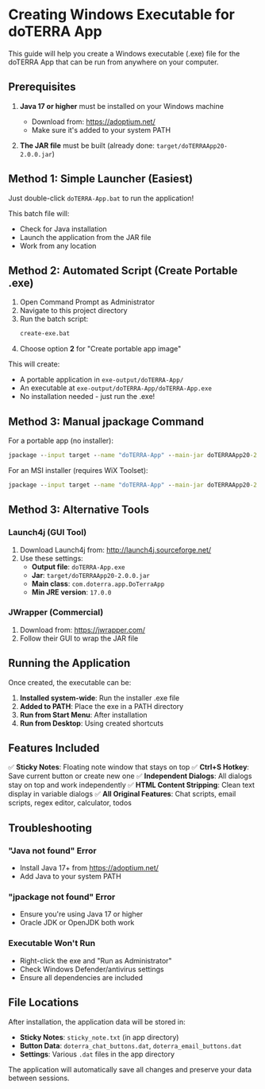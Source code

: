 # Creating Windows Executable for doTERRA App

This guide will help you create a Windows executable (.exe) file for the doTERRA App that can be run from anywhere on your computer.

## Prerequisites

1. **Java 17 or higher** must be installed on your Windows machine
   - Download from: https://adoptium.net/
   - Make sure it's added to your system PATH

2. **The JAR file** must be built (already done: `target/doTERRAApp20-2.0.0.jar`)

## Method 1: Simple Launcher (Easiest)

Just double-click `doTERRA-App.bat` to run the application!

This batch file will:
- Check for Java installation
- Launch the application from the JAR file
- Work from any location

## Method 2: Automated Script (Create Portable .exe)

1. Open Command Prompt as Administrator
2. Navigate to this project directory
3. Run the batch script:
   ```cmd
   create-exe.bat
   ```
4. Choose option **2** for "Create portable app image"

This will create:
- A portable application in `exe-output/doTERRA-App/`
- An executable at `exe-output/doTERRA-App/doTERRA-App.exe`
- No installation needed - just run the .exe!

## Method 3: Manual jpackage Command

For a portable app (no installer):
```cmd
jpackage --input target --name "doTERRA-App" --main-jar doTERRAApp20-2.0.0.jar --main-class com.doterra.app.DoTerraApp --type app-image --dest exe-output --app-version 2.0.0
```

For an MSI installer (requires WiX Toolset):
```cmd
jpackage --input target --name "doTERRA-App" --main-jar doTERRAApp20-2.0.0.jar --main-class com.doterra.app.DoTerraApp --type msi --dest exe-output --app-version 2.0.0 --win-dir-chooser --win-menu --win-shortcut
```

## Method 3: Alternative Tools

### Launch4j (GUI Tool)
1. Download Launch4j from: http://launch4j.sourceforge.net/
2. Use these settings:
   - **Output file**: `doTERRA-App.exe`
   - **Jar**: `target/doTERRAApp20-2.0.0.jar`
   - **Main class**: `com.doterra.app.DoTerraApp`
   - **Min JRE version**: `17.0.0`

### JWrapper (Commercial)
1. Download from: https://jwrapper.com/
2. Follow their GUI to wrap the JAR file

## Running the Application

Once created, the executable can be:

1. **Installed system-wide**: Run the installer .exe file
2. **Added to PATH**: Place the exe in a PATH directory
3. **Run from Start Menu**: After installation
4. **Run from Desktop**: Using created shortcuts

## Features Included

✅ **Sticky Notes**: Floating note window that stays on top
✅ **Ctrl+S Hotkey**: Save current button or create new one
✅ **Independent Dialogs**: All dialogs stay on top and work independently
✅ **HTML Content Stripping**: Clean text display in variable dialogs
✅ **All Original Features**: Chat scripts, email scripts, regex editor, calculator, todos

## Troubleshooting

### "Java not found" Error
- Install Java 17+ from https://adoptium.net/
- Add Java to your system PATH

### "jpackage not found" Error
- Ensure you're using Java 17 or higher
- Oracle JDK or OpenJDK both work

### Executable Won't Run
- Right-click the exe and "Run as Administrator"
- Check Windows Defender/antivirus settings
- Ensure all dependencies are included

## File Locations

After installation, the application data will be stored in:
- **Sticky Notes**: `sticky_note.txt` (in app directory)
- **Button Data**: `doterra_chat_buttons.dat`, `doterra_email_buttons.dat`
- **Settings**: Various `.dat` files in the app directory

The application will automatically save all changes and preserve your data between sessions.